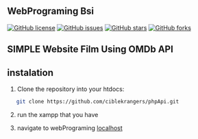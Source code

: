 ## WebPrograming Bsi

[![GitHub license](https://img.shields.io/badge/license-MIT-blue.svg)](https://github.com/isallls/webPrograming/blob/main/LICENSE)
[![GitHub issues](https://img.shields.io/github/issues/Bahrul-Rozak/url-to-code)](https://github.com/isallls/webPrograming/issues)
[![GitHub stars](https://img.shields.io/github/stars/Bahrul-Rozak/url-to-code)](https://github.com/isallls/webPrograming/stargazers)
[![GitHub forks](https://img.shields.io/github/forks/your-username/your-repo-name)](https://github.com/your-username/your-repo-name/network)

## SIMPLE Website Film Using OMDb API

## instalation

1.  Clone the repository into your htdocs:
<!-- 1. API Key :
   [OMDb API](https://www.omdbapi.com/) -->

```bash
   git clone https://github.com/ciblekrangers/phpApi.git
```

2. run the xampp that you have

3. navigate to webPrograming
   [localhost](localhost/webPrograming)

